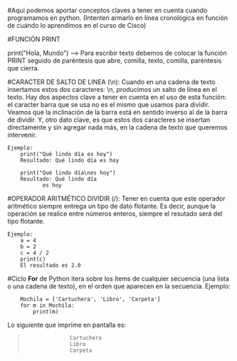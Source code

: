 #Aquí podemos aportar conceptos claves a tener en cuenta cuando programamos en python. (Intenten armarlo en línea cronológica en función de cuándo lo aprendimos en el curso de Cisco)



#FUNCIÓN PRINT

print("Hola, Mundo") --> Para escribir texto debemos de colocar la función PRINT seguido de paréntesis que abre, comilla, texto, comilla, paréntesis que cierra.




#CARACTER DE SALTO DE LINEA (\n): Cuando en una cadena de texto insertamos estos dos caracteres: \n, producimos un salto de línea en el texto. Hay dos aspectos clave a tener en cuenta en el uso de esta función: el caracter barra que se usa no es el mismo que usamos para dividir. Veamos que la inclinación de la barra está en sentido inverso al de la barra de dividir. Y, otro dato clave, es que estos dos caracteres se insertan directamente y sin agregar nada más, en la cadena de texto que queremos intervenir.

	Ejemplo: 
		print("Qué lindo día es hoy")
		Resultado: Qué lindo día es hoy
		
		print("Qué lindo día\nes hoy")
		Resultado: Qué lindo día
			   es hoy




#OPERADOR ARITMÉTICO DIVIDIR (/): Tener en cuenta que este operador aritmético siempre entrega un tipo de dato flotante. Es decir, aunque la operación se realice entre números enteros, siempre el resutado será del tipo flotante. 
		
	Ejemplo: 
		a = 4
		b = 2
		c = 4 / 2
		print(c)
		El resultado es 2.0




#Ciclo **For** de Python itera sobre los ítems de cualquier secuencia (una lista o una cadena de texto), en el orden que aparecen en la secuencia. 	Ejemplo:
					
		Mochila = ['Cartuchera', 'Libro', 'Carpeta']
		for m in Mochila:
			print(m)
	
Lo siguiente que imprime en pantalla es:
>					Cartuchera
>					Libro
>					Carpeta
					
